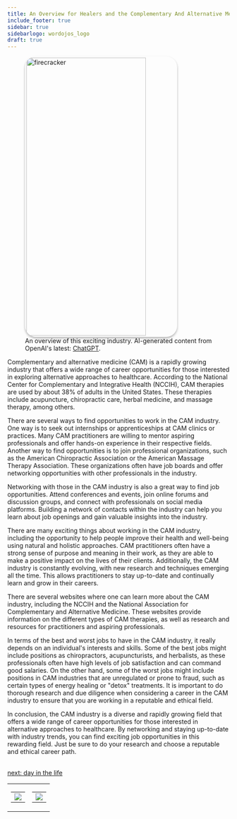 ```yaml
---
title: An Overview for Healers and the Complementary And Alternative Medicine  Industry
include_footer: true
sidebar: true
sidebarlogo: wordojos_logo
draft: true
---
```

<figure>
    <img src='/uploads/small/healers.jpg' style="width: 80%;height: 630px;padding: 3px; box-shadow: 0 3px 5px rgba(0,0,0,.3);border-radius: 25px;overflow: hidden;border: none;" align="middle"; alt='firecracker';/>
    <figcaption>An overview of this exciting industry. AI-generated content from OpenAI's latest: <a href="https://openai.com/blog/chatgpt/" >ChatGPT</a>.</figcaption>
</figure>
<p>
Complementary and alternative medicine (CAM) is a rapidly growing industry that offers a wide range of career opportunities for those interested in exploring alternative approaches to healthcare. According to the National Center for Complementary and Integrative Health (NCCIH), CAM therapies are used by about 38% of adults in the United States. These therapies include acupuncture, chiropractic care, herbal medicine, and massage therapy, among others.

There are several ways to find opportunities to work in the CAM industry. One way is to seek out internships or apprenticeships at CAM clinics or practices. Many CAM practitioners are willing to mentor aspiring professionals and offer hands-on experience in their respective fields. Another way to find opportunities is to join professional organizations, such as the American Chiropractic Association or the American Massage Therapy Association. These organizations often have job boards and offer networking opportunities with other professionals in the industry.

Networking with those in the CAM industry is also a great way to find job opportunities. Attend conferences and events, join online forums and discussion groups, and connect with professionals on social media platforms. Building a network of contacts within the industry can help you learn about job openings and gain valuable insights into the industry.

There are many exciting things about working in the CAM industry, including the opportunity to help people improve their health and well-being using natural and holistic approaches. CAM practitioners often have a strong sense of purpose and meaning in their work, as they are able to make a positive impact on the lives of their clients. Additionally, the CAM industry is constantly evolving, with new research and techniques emerging all the time. This allows practitioners to stay up-to-date and continually learn and grow in their careers.

There are several websites where one can learn more about the CAM industry, including the NCCIH and the National Association for Complementary and Alternative Medicine. These websites provide information on the different types of CAM therapies, as well as research and resources for practitioners and aspiring professionals.

In terms of the best and worst jobs to have in the CAM industry, it really depends on an individual's interests and skills. Some of the best jobs might include positions as chiropractors, acupuncturists, and herbalists, as these professionals often have high levels of job satisfaction and can command good salaries. On the other hand, some of the worst jobs might include positions in CAM industries that are unregulated or prone to fraud, such as certain types of energy healing or "detox" treatments. It is important to do thorough research and due diligence when considering a career in the CAM industry to ensure that you are working in a reputable and ethical field.

In conclusion, the CAM industry is a diverse and rapidly growing field that offers a wide range of career opportunities for those interested in alternative approaches to healthcare. By networking and staying up-to-date with industry trends, you can find exciting job opportunities in this rewarding field. Just be sure to do your research and choose a reputable and ethical career path.

<br>
<a href="https://workdojos.com/healers/day-in-the-life">next: day in the life</a>
</p>
<table border="0" cellpadding="0" cellspacing="0" width="600" id="templateColumns">
    <tr>
        <td align="center" valign="top" width="50%" class="templateColumnContainer">
            <table border="0" cellpadding="10" cellspacing="0" height="100%" width="100px">
                <tr>
                    <td class="leftColumnContent">
                      <a href="https://healers.workdojos.com">
                        <img src="/uploads/d.svg" class="columnImage" />
                    </td>
                </tr>
            </table>
        </td>
        <td align="center" valign="top" width="50%" class="templateColumnContainer">
            <table border="0" cellpadding="10" cellspacing="0" height="100%" width="100px">
                <tr>
                    <td class="rightColumnContent">
                      <a href="https://videogamers.workdojos.com">
                        <img src="/uploads/randomdojo.svg" class="columnImage" />
                    </td>
            </table>
        </td>
    </tr>
</table>